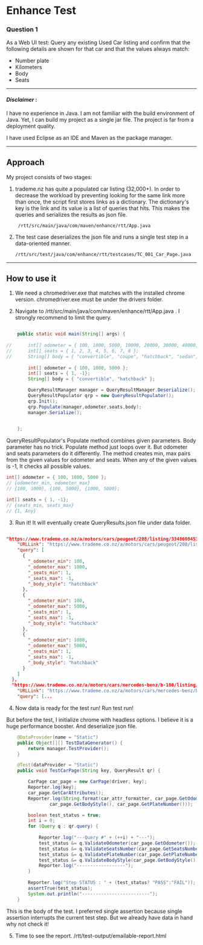 # Enhance Test
### Question 1 ###

As a Web UI test: Query any existing Used Car listing and confirm that the following details
are shown for that car and that the values always match:
* Number plate
* Kilometers
* Body
* Seats
 - - - -
#### *Disclaimer* : #### 
I have no experience in Java.
I am not familiar with the build environment of Java. Yet, I can build my project as a single jar file. The project is far from a deployment quality. 

I have used  Eclipse as an IDE and  Maven as the package manager.

- - - - 

## Approach




My project consists of two stages:
1. trademe.nz has quite a populated car listing (32,000+).
In order to decrease the workload by preventing looking for the same link more than once, the script first stores links as a dictionary. The dictionary's key is the link and its value is a list of queries that hits. This makes the queries and serializes the results as json file.

        /rtt/src/main/java/com/maven/enhance/rtt/App.java 
    

2.  The test case deserializes the json file and runs a single test step in a data-oriented manner.

        /rtt/src/test/java/com/enhance/rtt/testcases/TC_001_Car_Page.java
    


- - - -

## How to use it
1. We need a chromedriver.exe that matches with the installed chrome version. chromedriver.exe must be under the drivers folder.

2. Navigate to  /rtt/src/main/java/com/maven/enhance/rtt/App.java . I strongly recommend to limit the query.
```java

	public static void main(String[] args) {	
		
//		int[] odometer = { 100, 1000, 5000, 10000, 20000, 30000, 40000, 50000, 60000, 70000, 80000, 90000, 100000, 120000, 140000, 160000, 180000, 200000, 250000, 300000 };
//		int[] seats = { 1, 2, 3, 4, 5, 6, 7, 8 };
//		String[] body = { "convertible", "coupe", "hatchback", "sedan", "stationwagon", "suv", "ute", "van", "other" };
		
		int[] odometer = { 100, 1000, 5000 };
		int[] seats = { 1, -1};
		String[] body = { "convertible", "hatchback" };	

		QueryResultManager manager = QueryResultManager.Deserialize();
		QueryResultPopulator qrp = new QueryResultPopulator();
		qrp.Init();
		qrp.Populate(manager,odometer,seats,body);
		manager.Serialize();
			

	};
```
QueryResultPopulator's Populate method combines given parameters.
Body parameter has no trick. Populate method just loops over it.
But odometer and seats parameters do it differently. 
The method creates min, max pairs from the given values for odometer and seats.
When any of the given values is -1, It checks all possible values.
```java
int[] odometer = { 100, 1000, 5000 };
// {odometer_min, odometer_max}
// {100, 1000}, {100, 5000}, {1000, 5000};

int[] seats = { 1, -1};
// {seats_min, seats_max}
// {1, Any}
```

3. Run it! It will eventually create QueryResults.json file under data folder.
```json

"https://www.trademe.co.nz/a/motors/cars/peugeot/208/listing/3348608453": {
    "URLLink": "https://www.trademe.co.nz/a/motors/cars/peugeot/208/listing/3348608453",
    "query": [
      {
        "_odometer_min": 100,
        "_odometer_max": 1000,
        "_seats_min": 1,
        "_seats_max": -1,
        "_body_style": "hatchback"
      },
      {
        "_odometer_min": 100,
        "_odometer_max": 5000,
        "_seats_min": 1,
        "_seats_max": -1,
        "_body_style": "hatchback"
      },
      {
        "_odometer_min": 1000,
        "_odometer_max": 5000,
        "_seats_min": 1,
        "_seats_max": -1,
        "_body_style": "hatchback"
      }
    ]
  },
  "https://www.trademe.co.nz/a/motors/cars/mercedes-benz/b-180/listing/3458969978": {
    "URLLink": "https://www.trademe.co.nz/a/motors/cars/mercedes-benz/b-180/listing/3458969978",
    "query": [...  
```

4. Now data is ready for the test run! Run test run!

But before the test, I initialize chrome with headless options. I believe it is a huge performance booster. And deserialize json file. 

```java 
	@DataProvider(name = "Static")
	public Object[][] TestDataGenerator() {
		return manager.TestProvider();
	}

	@Test(dataProvider = "Static")
	public void TestCarPage(String key, QueryResult qr) {

		CarPage car_page = new CarPage(driver, key);		
		Reporter.log(key);
		car_page.GetCarAttributes();
		Reporter.log(String.format(car_attr_formatter, car_page.GetOdometer(), car_page.GetSeatsNumber(),
				car_page.GetBodyStyle(), car_page.GetPlateNumber()));

		boolean test_status = true;
		int i = 0;
		for (Query q : qr.query) {
			
			Reporter.log("---Query #" + (++i) + "---");
			test_status &= q.ValidateOdometer(car_page.GetOdometer());
			test_status &= q.ValidateSeatsNumber(car_page.GetSeatsNumber());
			test_status &= q.ValidatePlateNumber(car_page.GetPlateNumber());
			test_status &= q.ValidateBodyStyle(car_page.GetBodyStyle());
			Reporter.log("------------------");
		}
		
		Reporter.log("Step STATUS : " + (test_status? "PASS":"FAIL"));
		assertTrue(test_status);
		System.out.println("-------------------------");
	}
```
This is the body of the test. I preferred single assertion because single assertion interrupts the current test step. But we already have data in hand why not check it!

5. Time to see the report. 
        /rtt/test-output/emailable-report.html















